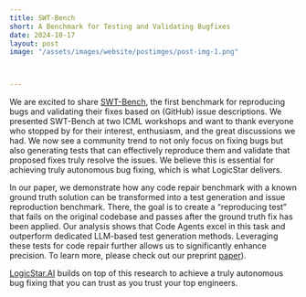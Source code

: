 ```yaml
---
title: SWT-Bench
short: A Benchmark for Testing and Validating Bugfixes
date: 2024-10-17
layout: post
image: "/assets/images/website/postimges/post-img-1.png"



---
```


<!-- ![image]({{ "/assets/images/webisite/postimges/post-img-1.jpeg" | relative_url }}) -->


<!-- On the morning of August 20, 2024, SBB (Swiss Federal Railways) faced a significant [disruption](https://news.sbb.ch/artikel/130813/nach-netzwerk-stoerung-situation-weitgehend-normalisiert) caused by a network issue. This incident triggered widespread service interruptions, affecting ticket sales, passenger information systems, and regional train operations. The fallout from this outage led to delays of up to 60 minutes, with residual disruptions persisting throughout the day. Although safety systems remained unaffected, this event highlights the fragility of our critical infrastructure.

This event underscores a harsh reality: critical infrastructure is more fragile than we often realize. When the systems we rely on for essential services break down, the consequences can ripple across entire regions, causing chaos and frustration.

Addressing these issues swiftly and effectively is no small feat, especially without the right tools to provide comprehensive insights and control. In the realm of network management, the complexity of modern systems means that pinpointing the root cause of a problem can be akin to searching for a needle in a haystack—a challenge that only intensifies as networks expand.

At NetFabric, we are committed to transforming this landscape. Our mission is building a next-generation network observability platform that unifies all your network data sources into a cohesive, seamless experience, delivering real-time answers to every network question. The future of your network doesn’t have to be uncertain. With NetFabric, you can be prepared for whatever comes next. -->

We are excited to share <a href="https://github.com/logic-star-ai/SWT-Bench">SWT-Bench</a>, the first benchmark for reproducing bugs and validating their fixes based on (GitHub) issue descriptions. We presented SWT-Bench at two ICML workshops and want to thank everyone who stopped by for their interest, enthusiasm, and the great discussions we had. We now see a community trend to not only focus on fixing bugs but also generating tests that can effectively reproduce them and validate that proposed fixes truly resolve the issues. We believe this is essential for achieving truly autonomous bug fixing, which is what LogicStar delivers.

In our paper, we demonstrate how any code repair benchmark with a known ground truth solution can be transformed into a test generation and issue reproduction benchmark. There, the goal is to create a “reproducing test” that fails on the original codebase and passes after the ground truth fix has been applied. Our analysis shows that Code Agents excel in this task and outperform dedicated LLM-based test generation methods. Leveraging these tests for code repair further allows us to significantly enhance precision. To learn more, please check out our preprint <a href="https://arxiv.org/abs/2406.12952">paper</a>).

<a href="https://logicstar.ai/">LogicStar.AI</a>  builds on top of this research to achieve a truly autonomous bug fixing that you can trust as you trust your top engineers. 

